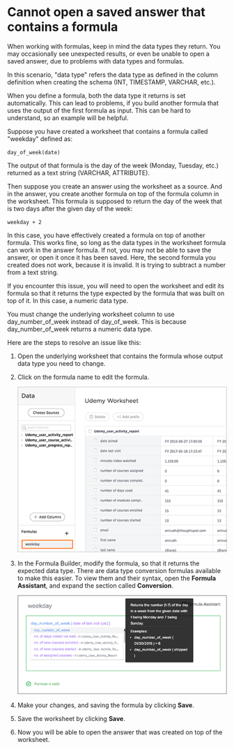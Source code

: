 # Cannot open a saved answer that contains a formula

When working with formulas, keep in mind the data types they return. You may occasionally see unexpected results, or even be unable to open a saved answer, due to problems with data types and formulas.

In this scenario, "data type" refers the data type as defined in the column definition when creating the schema \(INT, TIMESTAMP, VARCHAR, etc.\).

When you define a formula, both the data type it returns is set automatically. This can lead to problems, if you build another formula that uses the output of the first formula as input. This can be hard to understand, so an example will be helpful.

Suppose you have created a worksheet that contains a formula called "weekday" defined as:

```
day_of_week(date)
```

The output of that formula is the day of the week \(Monday, Tuesday, etc.\) returned as a text string \(VARCHAR, ATTRIBUTE\).

Then suppose you create an answer using the worksheet as a source. And in the answer, you create another formula on top of the formula column in the worksheet. This formula is supposed to return the day of the week that is two days after the given day of the week:

```
weekday + 2
```

In this case, you have effectively created a formula on top of another formula. This works fine, so long as the data types in the worksheet formula can work in the answer formula. If not, you may not be able to save the answer, or open it once it has been saved. Here, the second formula you created does not work, because it is invalid. It is trying to subtract a number from a text string.

If you encounter this issue, you will need to open the worksheet and edit its formula so that it returns the type expected by the formula that was built on top of it. In this case, a numeric data type.

You must change the underlying worksheet column to use day\_number\_of\_week instead of day\_of\_week. This is because day\_number\_of\_week returns a numeric data type.

Here are the steps to resolve an issue like this:

1.   Open the underlying worksheet that contains the formula whose output data type you need to change. 
2.   Click on the formula name to edit the formula. 

     ![](../../images/edit_formula.png "Edit the formula") 

3.   In the Formula Builder, modify the formula, so that it returns the expected data type. There are data type conversion formulas available to make this easier. To view them and their syntax, open the **Formula Assistant**, and expand the section called **Conversion**. 

     ![](../../images/modify_formula.png "Changing the formula to return a different data type") 

4.   Make your changes, and saving the formula by clicking **Save**. 
5.   Save the worksheet by clicking **Save**. 
6.   Now you will be able to open the answer that was created on top of the worksheet. 

